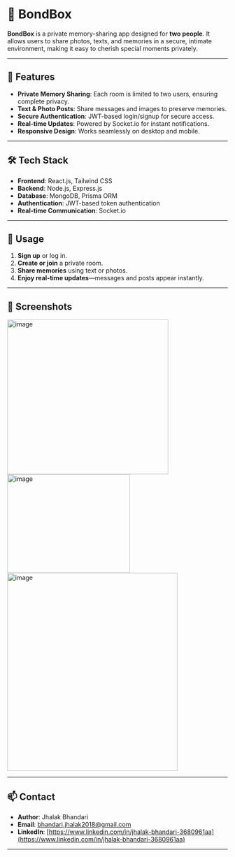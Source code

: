 # 💌 BondBox

**BondBox** is a private memory-sharing app designed for **two people**. It allows users to share photos, texts, and memories in a secure, intimate environment, making it easy to cherish special moments privately.

---

## 🌟 Features

- **Private Memory Sharing**: Each room is limited to two users, ensuring complete privacy.  
- **Text & Photo Posts**: Share messages and images to preserve memories.  
- **Secure Authentication**: JWT-based login/signup for secure access.  
- **Real-time Updates**: Powered by Socket.io for instant notifications.  
- **Responsive Design**: Works seamlessly on desktop and mobile.

---

## 🛠️ Tech Stack

- **Frontend**: React.js, Tailwind CSS  
- **Backend**: Node.js, Express.js  
- **Database**: MongoDB, Prisma ORM  
- **Authentication**: JWT-based token authentication  
- **Real-time Communication**: Socket.io  

---

## 🚀 Usage

1. **Sign up** or log in.  
2. **Create or join** a private room.  
3. **Share memories** using text or photos.  
4. **Enjoy real-time updates**—messages and posts appear instantly.

---

## 📸 Screenshots

<img width="368" height="354" alt="image" src="https://github.com/user-attachments/assets/d03733e5-c1e3-4143-a78a-ba446eec43d7" />
<img width="280" height="226" alt="image" src="https://github.com/user-attachments/assets/7c8f17e0-8a7d-46ac-a59e-c251e2121e8d" />
<img width="389" height="453" alt="image" src="https://github.com/user-attachments/assets/02d29e12-e661-4853-ae46-50ef0ba8ba5b" />


---

## 📫 Contact

- **Author**: Jhalak Bhandari  
- **Email**: [bhandari.jhalak2018@gmail.com](mailto:bhandari.jhalak2018@gmail.com)  
- **LinkedIn**: [https://www.linkedin.com/in/jhalak-bhandari-3680961aa](https://www.linkedin.com/in/jhalak-bhandari-3680961aa)  

---
